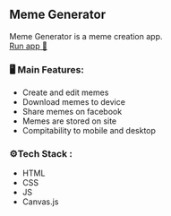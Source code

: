 ## Meme Generator 

Meme Generator is a meme creation app.<br/>
[Run app 🚀](https://alexlevkov.github.io/Meme-Generator/)

### 🖥️ Main Features:
* Create and edit memes
* Download memes to device
* Share memes on facebook
* Memes are stored on site
* Compitability to mobile and desktop

### ⚙Tech Stack :
* HTML
* CSS
* JS
* Canvas.js



